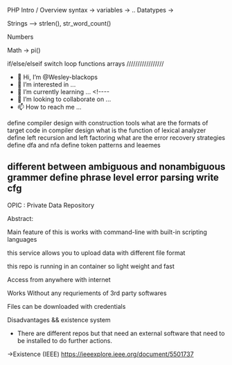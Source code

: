 PHP 
Intro / Overview
syntax ->
variables -> ..
Datatypes -> 

Strings --> strlen(), str_word_count()

Numbers

Math -> pi()

if/else/elseif
switch
loop
functions
arrays
/////////////////








- 👋 Hi, I’m @Wesley-blackops  <!------ curl -F "uploadedfile=@/path/to/my/file" http://mywebserver.com/uploads.php -->
- 👀 I’m interested in ...   <!---- (System.Net.Webclient).UploadFile('http://localhost/up.php', 'file.txt') --->
- 🌱 I’m currently learning ... <!---- 
- 💞️ I’m looking to collaborate on ...
- 📫 How to reach me ...

<!---
Cybersec hackathon
https://www.isacindia.org/cit-hackathon/
Wesley-blackops/Wesley-blackops is a ✨ special ✨ repository because its `README.md` (this file) appears on your GitHub profile.
You can click the Preview link to take a look at your changes.
--->

define compiler design with construction tools
what are the formats of target code in compiler design
what is the function of lexical analyzer
define left recursion and left factoring 
what are the error recovery strategies 
define dfa and nfa 
define token patterns and leaemes 

different between ambiguous and nonambiguous grammer 
define phrase level error parsing 
write cfg
----------------------------------------------------------
OPIC : Private Data Repository 
 
Abstract: 

Main feature of this is works with command-line with built-in scripting languages

this service allows you to upload data with different file format 

this repo is running in an container so light weight and fast 

Access from anywhere with internet

Works Without any requriements of 3rd party softwares

Files can be downloaded with credentials

Disadvantages && existence system
* There are different repos but that need an external software that need to be installed to do further actions.

->Existence (IEEE)
https://ieeexplore.ieee.org/document/5501737

